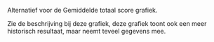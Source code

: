 Alternatief voor de Gemiddelde totaal score grafiek. 
 
Zie de beschrijving bij deze grafiek, deze grafiek toont ook een meer 
historisch resultaat, maar neemt teveel gegevens mee.

